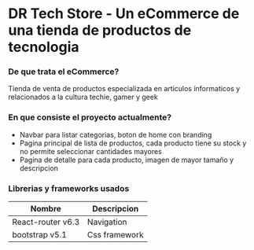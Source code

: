 # DR Tech Store - Un eCommerce de una tienda de productos de tecnologia

### De que trata el eCommerce?
Tienda de venta de productos especializada en articulos informaticos y relacionados a la cultura techie, gamer y geek

### En que consiste el proyecto actualmente?
- Navbar para listar categorias, boton de home con branding
- Pagina principal de lista de productos, cada producto tiene su stock y no permite seleccionar cantidades mayores
- Pagina de detalle para cada producto, imagen de mayor tamaño y descripcion


### Librerias y frameworks usados

| Nombre             | Descripcion   |
| ------------------ | ------------- |
| React-router v6.3  | Navigation    |
| bootstrap v5.1     | Css framework |